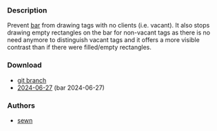 ### Description

Prevent [bar](https://codeberg.org/dwl/dwl-patches/wiki/bar) from drawing tags with no clients (i.e. vacant).
It also stops drawing empty rectangles on the bar for non-vacant tags as there is no need anymore to distinguish vacant tags and it offers a more visible contrast than if there were filled/empty rectangles.

### Download
- [git branch](https://codeberg.org/sewn/dwl/src/branch/hide_vacant_tags)
- [2024-06-27](https://codeberg.org/dwl/dwl-patches/raw/branch/main/patches/hide_vacant_tags/hide_vacant_tags.patch) (bar 2024-06-27)

### Authors
- [sewn](https://codeberg.org/sewn)

